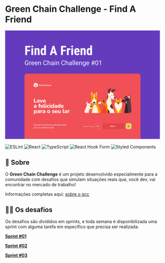# Green Chain Challenge - Find A Friend

![cover](_docs/capa.jpg)


![ESLint](https://img.shields.io/badge/ESLint-4B3263?style=for-the-badge&logo=eslint&logoColor=white)
![React](https://img.shields.io/badge/react-%2320232a.svg?style=for-the-badge&logo=react&logoColor=%2361DAFB)
![TypeScript](https://img.shields.io/badge/typescript-%23007ACC.svg?style=for-the-badge&logo=typescript&logoColor=white)
![React Hook Form](https://img.shields.io/badge/React%20Hook%20Form-%23EC5990.svg?style=for-the-badge&logo=reacthookform&logoColor=white)
![Styled Components](https://img.shields.io/badge/styled--components-DB7093?style=for-the-badge&logo=styled-components&logoColor=white)



## 🎉 Sobre

O **Green Chain Challenge** é um projeto desenvolvido especialmente para a comunidade com desafios que simulam situações reais que, você dev, vai encontrar no mercado de trabalho! 

Informações completas aqui: [sobre o gcc](_docs/about-gcc.md)

## 🐱‍🚀 Os desafios

Os desafios são divididos em sprints, e toda semana é disponibilizada uma sprint com alguma tarefa em específico que precisa ser realizada.

**[Sprint #01](_docs/spint-01.md)**

**[Sprint #02](_docs/spint-02.md)**

**[Sprint #03](_docs/spint-03.md)**
